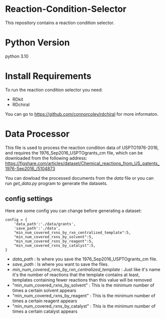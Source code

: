 # Reaction-Condition-Selector
This repository contains a reaction condition selector.

# Python Version
python 3.10

# Install Requirements
To run the reaction condition selector you need:
* RDkit
* RDchiral <br>

You can go to https://github.com/connorcoley/rdchiral for more informaton.

# Data Processor
This file is used to process the reaction condition data of USPTO1976-2016, and requires the 1976_Sep2016_USPTOgrants_cm file, which can be downloaded from the following address: https://figshare.com/articles/dataset/Chemical_reactions_from_US_patents_1976-Sep2016_/5104873 <br>

You can dowload the processed documents from the _data_ file or you can run *get_data.py* program to generate the datasets.<br>

## config settings
Here are some config you can change before generating a dataset:
```
config = {
    'data_path':'./data/grants',
    'save_path':'./data',
    "min_num_covered_rxns_by_rxn_centralized_template":5,
    "min_num_covered_rxns_by_solvent":5,
    "min_num_covered_rxns_by_reagent":5,
    "min_num_covered_rxns_by_catalyst":5,
}
```
* *data_path* : Is where you save the 1976_Sep2016_USPTOgrants_cm file.
* *save_path* : Is where you want to save the files.
*  *min_num_covered_rxns_by_rxn_centralized_template* : Just like it's name it's the number of reactions that the template contains at least, templates containing fewer reactions than this value will be removed
*  "min_num_covered_rxns_by_solvent" : This is the minimum number of times a certain solvent appears
*  "min_num_covered_rxns_by_reagent" : This is the minimum number of times a certain reagent appears
*  "min_num_covered_rxns_by_catalyst" : This is the minimum number of times a certain catalyst appears




